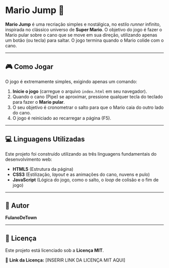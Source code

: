 # Mario Jump 🍄

**Mario Jump** é uma recriação simples e nostálgica, no estilo *runner* infinito, inspirada no clássico universo de **Super Mario**. O objetivo do jogo é fazer o Mario pular sobre o cano que se move em sua direção, utilizando apenas um botão (ou tecla) para saltar. O jogo termina quando o Mario colide com o cano.

---

## 🎮 Como Jogar

O jogo é extremamente simples, exigindo apenas um comando:

1.  **Inicie o jogo** (carregue o arquivo `index.html` em seu navegador).
2.  Quando o cano (Pipe) se aproximar, pressione qualquer tecla do teclado para fazer o **Mario pular**.
3.  O seu objetivo é cronometrar o salto para que o Mario caia do outro lado do cano.
4.  O jogo é reiniciado ao recarregar a página (F5).

---

## 💻 Linguagens Utilizadas

Este projeto foi construído utilizando as três linguagens fundamentais do desenvolvimento web:

* **HTML5** (Estrutura da página)
* **CSS3** (Estilização, *layout* e as animações do cano, nuvens e pulo)
* **JavaScript** (Lógica do jogo, como o salto, o *loop* de colisão e o fim de jogo)

---

## 👤 Autor

**FulanoDeTown**

---

## 📜 Licença

Este projeto está licenciado sob a **Licença MIT**.

🔗 **Link da Licença:** [INSERIR LINK DA LICENÇA MIT AQUI]


